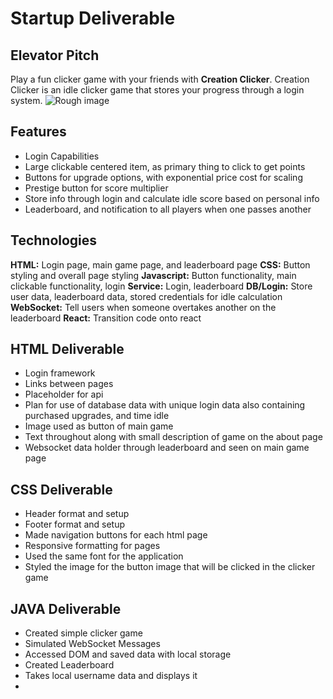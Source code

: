 # Startup Deliverable

## Elevator Pitch
Play a fun clicker game with your friends with **Creation Clicker**. Creation Clicker is an idle clicker game that stores your progress through a login system. 
![Rough image](https://github.com/cds2005/startup/assets/144372653/54807641-4191-4caf-968b-393bec20fb75)
## Features
- Login Capabilities
- Large clickable centered item, as primary thing to click to get points
- Buttons for upgrade options, with exponential price cost for scaling
- Prestige button for score multiplier
- Store info through login and calculate idle score based on personal info
- Leaderboard, and notification to all players when one passes another

## Technologies
**HTML:** Login page, main game page, and leaderboard page
**CSS:** Button styling and overall page styling
**Javascript:** Button functionality, main clickable functionality, login
**Service:** Login, leaderboard
**DB/Login:** Store user data, leaderboard data, stored credentials for idle calculation
**WebSocket:** Tell users when someone overtakes another on the leaderboard
**React:** Transition code onto react

## HTML Deliverable
- Login framework
- Links between pages
- Placeholder for api
- Plan for use of database data with unique login data also containing purchased upgrades, and time idle
- Image used as button of main game
- Text throughout along with small description of game on the about page
- Websocket data holder through leaderboard and seen on main game page

## CSS Deliverable
- Header format and setup
- Footer format and setup
- Made navigation buttons for each html page
- Responsive formatting for pages
- Used the same font for the application
- Styled the image for the button image that will be clicked in the clicker game


## JAVA Deliverable
- Created simple clicker game
- Simulated WebSocket Messages
- Accessed DOM and saved data with local storage
- Created Leaderboard
- Takes local username data and displays it
- 
